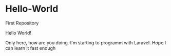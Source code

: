 # Hello-World
First Repository

Hello World!

Only here, how are you doing. I'm starting to programm with Laravel.
Hope I can learn it fast enough
